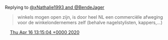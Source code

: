 Replying to [@xNathalie1993 and @BendeJager](https://twitter.com/xNathalie1993/status/1250744538546810880)

> winkels mogen open zijn, is door heel NL een commerciële afweging voor de winkelondernemers zelf \(behalve nagelstylisten, kappers,\.\.\.\)

<img src="../../media/tweet.ico" width="12" /> [Thu Apr 16 13:15:04 +0000 2020](https://twitter.com/DromerDenker/status/1250774711493156864)